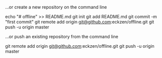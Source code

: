 …or create a new repository on the command line

echo "# offline" >> README.md
git init
git add README.md
git commit -m "first commit"
git remote add origin git@github.com:eckzen/offline.git
git push -u origin master

…or push an existing repository from the command line

git remote add origin git@github.com:eckzen/offline.git
git push -u origin master